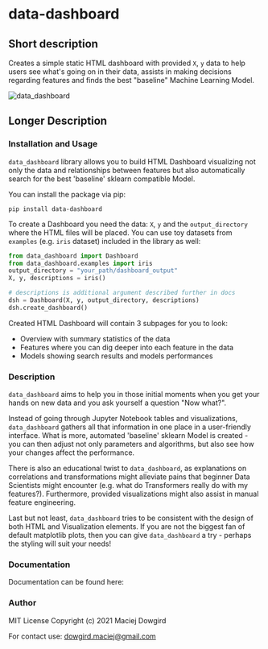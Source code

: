 # data-dashboard

## Short description
Creates a simple static HTML dashboard with provided ``X``, ``y`` data to help 
users see what's going on in their data, assists in making decisions regarding 
features and finds the best "baseline" Machine Learning Model.

![data_dashboard](./docs/source/screenshots/dashboard.gif)

## Longer Description

### Installation and Usage

``data_dashboard`` library allows you to build HTML Dashboard visualizing not only the data and relationships between
features but also automatically search for the best 'baseline' sklearn compatible Model.


You can install the package via pip:

```pip install data-dashboard```


To create a Dashboard you need the data: ``X``, ``y`` and the ``output_directory`` where the HTML files will be placed.
You can use toy datasets from ``examples`` (e.g. ``iris`` dataset) included in the library as well:

```python
from data_dashboard import Dashboard
from data_dashboard.examples import iris
output_directory = "your_path/dashboard_output"
X, y, descriptions = iris()

# descriptions is additional argument described further in docs
dsh = Dashboard(X, y, output_directory, descriptions)
dsh.create_dashboard()
```
Created HTML Dashboard will contain 3 subpages for you to look:

  * Overview with summary statistics of the data
  * Features where you can dig deeper into each feature in the data
  * Models showing search results and models performances

### Description

``data_dashboard`` aims to help you in those initial moments when you get your hands on new data and you ask yourself
a question "Now what?". 

Instead of going through Jupyter Notebook tables and visualizations, ``data_dashboard``
gathers all that information in one place in a user-friendly interface. What is more, automated 'baseline' sklearn Model
is created - you can then adjust not only parameters and algorithms, but also see how your changes affect the
performance.

There is also an educational twist to ``data_dashboard``, as explanations on correlations and transformations might 
alleviate pains that beginner Data Scientists might encounter (e.g. what do Transformers really do with my features?). 
Furthermore, provided visualizations might also assist in manual feature engineering.

Last but not least, ``data_dashboard`` tries to be consistent with the design of both HTML and Visualization 
elements. If you are not the biggest fan of default matplotlib plots, then you can give ``data_dashboard`` a try - 
perhaps the styling will suit your needs!

### Documentation

Documentation can be found here: 

### Author

MIT License Copyright (c) 2021 Maciej Dowgird

For contact use: [dowgird.maciej@gmail.com](mailto:dowgird.maciej@gmail.com)
